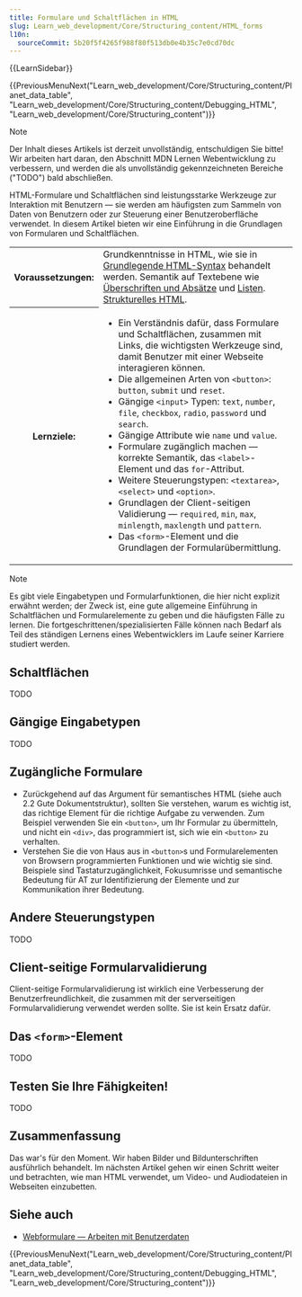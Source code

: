 ```yaml
---
title: Formulare und Schaltflächen in HTML
slug: Learn_web_development/Core/Structuring_content/HTML_forms
l10n:
  sourceCommit: 5b20f5f4265f988f80f513db0e4b35c7e0cd70dc
---
```


{{LearnSidebar}}

{{PreviousMenuNext("Learn_web_development/Core/Structuring_content/Planet_data_table", "Learn_web_development/Core/Structuring_content/Debugging_HTML", "Learn_web_development/Core/Structuring_content")}}

> [!NOTE]
> Der Inhalt dieses Artikels ist derzeit unvollständig, entschuldigen Sie bitte! Wir arbeiten hart daran, den Abschnitt MDN Lernen Webentwicklung zu verbessern, und werden die als unvollständig gekennzeichneten Bereiche ("TODO") bald abschließen.

HTML-Formulare und Schaltflächen sind leistungsstarke Werkzeuge zur Interaktion mit Benutzern — sie werden am häufigsten zum Sammeln von Daten von Benutzern oder zur Steuerung einer Benutzeroberfläche verwendet. In diesem Artikel bieten wir eine Einführung in die Grundlagen von Formularen und Schaltflächen.

<table>
  <tbody>
    <tr>
      <th scope="row">Voraussetzungen:</th>
      <td>
        Grundkenntnisse in HTML, wie sie in
        <a href="/de/docs/Learn_web_development/Core/Structuring_content/Basic_HTML_syntax"
          >Grundlegende HTML-Syntax</a
        > behandelt werden. Semantik auf Textebene wie <a href="/de/docs/Learn_web_development/Core/Structuring_content/Headings_and_paragraphs"
          >Überschriften und Absätze</a
        > und <a href="/de/docs/Learn_web_development/Core/Structuring_content/Lists"
          >Listen</a
        >. <a href="/de/docs/Learn_web_development/Core/Structuring_content/Structuring_documents"
          >Strukturelles HTML</a>.
      </td>
    </tr>
    <tr>
      <th scope="row">Lernziele:</th>
      <td>
        <ul>
          <li>Ein Verständnis dafür, dass Formulare und Schaltflächen, zusammen mit Links, die wichtigsten Werkzeuge sind, damit Benutzer mit einer Webseite interagieren können.</li>
          <li>Die allgemeinen Arten von <code>&lt;button&gt;</code>: <code>button</code>, <code>submit</code> und <code>reset</code>.</li>
          <li>Gängige <code>&lt;input&gt;</code> Typen: <code>text</code>, <code>number</code>, <code>file</code>, <code>checkbox</code>, <code>radio</code>, <code>password</code> und <code>search</code>.</li>
          <li>Gängige Attribute wie <code>name</code> und <code>value</code>.</li>
          <li>Formulare zugänglich machen — korrekte Semantik, das <code>&lt;label&gt;</code>-Element und das <code>for</code>-Attribut.</li>
          <li>Weitere Steuerungstypen: <code>&lt;textarea&gt;</code>, <code>&lt;select&gt;</code> und <code>&lt;option&gt;</code>.</li>
          <li>Grundlagen der Client-seitigen Validierung — <code>required</code>, <code>min</code>, <code>max</code>, <code>minlength</code>, <code>maxlength</code> und <code>pattern</code>.</li>
          <li>Das <code>&lt;form&gt;</code>-Element und die Grundlagen der Formularübermittlung.</li>
        </ul>
      </td>
    </tr>
  </tbody>
</table>

> [!NOTE]
> Es gibt viele Eingabetypen und Formularfunktionen, die hier nicht explizit erwähnt werden; der Zweck ist, eine gute allgemeine Einführung in Schaltflächen und Formularelemente zu geben und die häufigsten Fälle zu lernen. Die fortgeschrittenen/spezialisierten Fälle können nach Bedarf als Teil des ständigen Lernens eines Webentwicklers im Laufe seiner Karriere studiert werden.

## Schaltflächen

TODO

## Gängige Eingabetypen

TODO

## Zugängliche Formulare

- Zurückgehend auf das Argument für semantisches HTML (siehe auch 2.2 Gute Dokumentstruktur), sollten Sie verstehen, warum es wichtig ist, das richtige Element für die richtige Aufgabe zu verwenden. Zum Beispiel verwenden Sie ein `<button>`, um Ihr Formular zu übermitteln, und nicht ein `<div>`, das programmiert ist, sich wie ein `<button>` zu verhalten.
- Verstehen Sie die von Haus aus in `<button>`s und Formularelementen von Browsern programmierten Funktionen und wie wichtig sie sind. Beispiele sind Tastaturzugänglichkeit, Fokusumrisse und semantische Bedeutung für AT zur Identifizierung der Elemente und zur Kommunikation ihrer Bedeutung.

## Andere Steuerungstypen

TODO

## Client-seitige Formularvalidierung

Client-seitige Formularvalidierung ist wirklich eine Verbesserung der Benutzerfreundlichkeit, die zusammen mit der serverseitigen Formularvalidierung verwendet werden sollte. Sie ist kein Ersatz dafür.

## Das `<form>`-Element

TODO

## Testen Sie Ihre Fähigkeiten!

TODO

## Zusammenfassung

Das war's für den Moment. Wir haben Bilder und Bildunterschriften ausführlich behandelt. Im nächsten Artikel gehen wir einen Schritt weiter und betrachten, wie man HTML verwendet, um Video- und Audiodateien in Webseiten einzubetten.

## Siehe auch

- [Webformulare — Arbeiten mit Benutzerdaten](/de/docs/Learn_web_development/Extensions/Forms)

{{PreviousMenuNext("Learn_web_development/Core/Structuring_content/Planet_data_table", "Learn_web_development/Core/Structuring_content/Debugging_HTML", "Learn_web_development/Core/Structuring_content")}}
